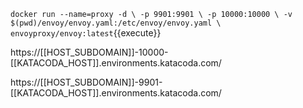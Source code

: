 `docker run --name=proxy -d \
    -p 9901:9901 \
    -p 10000:10000 \
    -v $(pwd)/envoy/envoy.yaml:/etc/envoy/envoy.yaml \
    envoyproxy/envoy:latest`{{execute}}

https://[[HOST_SUBDOMAIN]]-10000-[[KATACODA_HOST]].environments.katacoda.com/


https://[[HOST_SUBDOMAIN]]-9901-[[KATACODA_HOST]].environments.katacoda.com/
